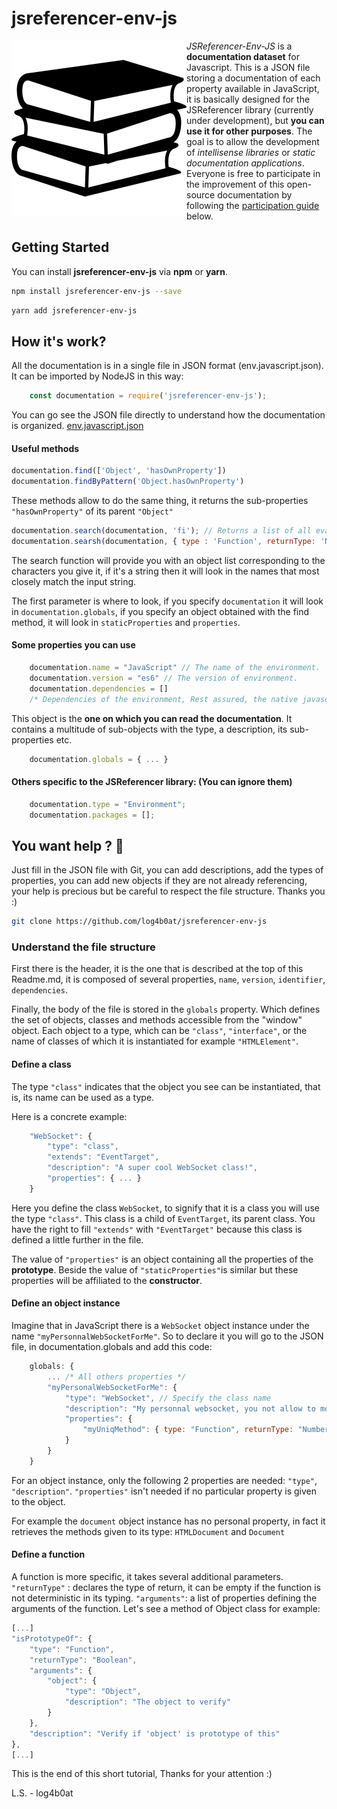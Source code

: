 # jsreferencer-env-js
<img alt="Book illustration" src="./ignore/books-stack-of-three.svg" align="left"/>

*JSReferencer-Env-JS* is a **documentation dataset** for Javascript.
This is a JSON file storing a documentation of each property available in JavaScript, it is basically designed for the JSReferencer library (currently under development), but **you can use it for other purposes**. The goal is to allow the development of *intellisense libraries* or *static documentation applications*.
Everyone is free to participate in the improvement of this open-source documentation by following the [participation guide](#you-want-help--frog) below.

## Getting Started

You can install **jsreferencer-env-js** via **npm** or **yarn**.
```bash
npm install jsreferencer-env-js --save
```
```bash
yarn add jsreferencer-env-js
```
## How it's work?
All the documentation is in a single file in JSON format (env.javascript.json).
It can be imported by NodeJS in this way:
```JavaScript
    const documentation = require('jsreferencer-env-js');
```
You can go see the JSON file directly to understand how the documentation is organized.
[env.javascript.json](https://github.com/log4b0at/jsreferencer-env-js/blob/master/src/env.javascript.json)

#### Useful methods
```JavaScript
documentation.find(['Object', 'hasOwnProperty'])
documentation.findByPattern('Object.hasOwnProperty')
```
These methods allow to do the same thing, it returns the sub-properties `"hasOwnProperty"` of its parent `"Object"`
```JavaScript
documentation.search(documentation, 'fi'); // Returns a list of all evaluable properties in the documentation.globals having "fi" in their name.
documentation.searsh(documentation, { type : 'Function', returnType: 'Number' }); // Return a list of all functions in documentation.globals
```
The search function will provide you with an object list corresponding to the characters you give it, if it's a string then it will look in the names that most closely match the input string.

The first parameter is where to look, if you specify `documentation` it will look in `documentation.globals`, if you specify an object obtained with the find method, it will look in `staticProperties` and `properties`.

#### Some properties you can use

```JavaScript
    documentation.name = "JavaScript" // The name of the environment.
    documentation.version = "es6" // The version of environment.
    documentation.dependencies = []
    /* Dependencies of the environment, Rest assured, the native javascript environment has no dependencies. */
```
This object is the **one on which you can read the documentation**. It contains a multitude of sub-objects with the type, a description, its sub-properties etc.
```JavaScript
    documentation.globals = { ... }
```
#### Others specific to the JSReferencer library: (You can ignore them)
```JavaScript
    documentation.type = "Environment";
    documentation.packages = [];
```
## You want help ? :frog:

Just fill in the JSON file with Git, you can add descriptions, add the types of properties, you can add new objects if they are not already referencing, your help is precious but be careful to respect the file structure. Thanks you :)
```bash
git clone https://github.com/log4b0at/jsreferencer-env-js
```
### Understand the file structure
First there is the header, it is the one that is described at the top of this Readme.md, it is composed of several properties, `name`, `version`, `identifier`, `dependencies`.

Finally, the body of the file is stored in the `globals` property. Which defines the set of objects, classes and methods accessible from the "window" object.
Each object to a type, which can be `"class"`, `"interface"`, or the name of classes of which it is instantiated for example `"HTMLElement"`.

#### Define a class

The type `"class"` indicates that the object you see can be instantiated, that is, its name can be used as a type.

Here is a concrete example:
```JavaScript
    "WebSocket": {
    	"type": "class",
    	"extends": "EventTarget",
    	"description": "A super cool WebSocket class!",
    	"properties": { ... }
    }
```
    
Here you define the class `WebSocket`, to signify that it is a class you will use the type `"class"`.
This class is a child of `EventTarget`, its parent class.
You have the right to fill `"extends"` with `"EventTarget"` because this class is defined a little further in the file.

The value of `"properties"` is an object containing all the properties of the **prototype**. Beside the value of `"staticProperties"`is similar but these properties will be affiliated to the **constructor**.
#### Define an object instance

Imagine that in JavaScript there is a `WebSocket` object instance under the name `"myPersonnalWebSocketForMe"`. So to declare it you will go to the JSON file, in documentation.globals and add this code:
```JavaScript
    globals: {
	    ... /* All others properties */
	    "myPersonalWebSocketForMe": {
		    "type": "WebSocket", // Specify the class name
		    "description": "My personnal websocket, you not allow to modify.",
		    "properties": {
			    "myUniqMethod": { type: "Function", returnType: "Number", ...  }
		    }
	    }
    }
```
For an object instance, only the following 2 properties are needed: `"type"`, `"description"`.
`"properties"` isn't needed if no particular property is given to the object.

For example the `document` object instance has no personal property, in fact it retrieves the methods given to its type: `HTMLDocument` and `Document`

#### Define a function
A function is more specific, it takes several additional parameters.
`"returnType"` : declares the type of return, it can be empty if the function is not deterministic in its typing.
`"arguments"`: a list of properties defining the arguments of the function.
Let's see a method of Object class for example:
```JavaScript
[...]
"isPrototypeOf": {
	"type": "Function",
	"returnType": "Boolean",
	"arguments": {
		"object": {
			"type": "Object",
			"description": "The object to verify"
		}
	},
	"description": "Verify if 'object' is prototype of this"
},
[...]
```
This is the end of this short tutorial, 
Thanks for your attention :)

L.S. - log4b0at
